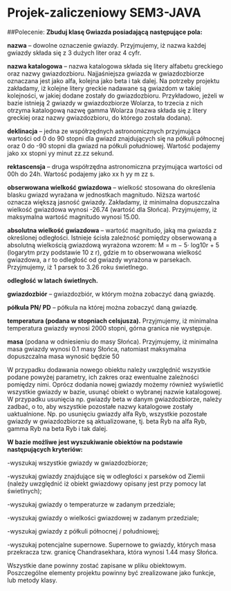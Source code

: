 # Projek-zaliczeniowy SEM3-JAVA

##Polecenie:
**Zbuduj klasę Gwiazda posiadającą następujące pola:**

**nazwa** – dowolne oznaczenie gwiazdy. Przyjmujemy, iż nazwa każdej
gwiazdy składa się z 3 dużych liter oraz 4 cyfr.

**nazwa katalogowa** – nazwa katalogowa składa się litery alfabetu
greckiego oraz nazwy gwiazdozbioru. Najjaśniejsza gwiazda w
gwiazdozbiorze oznaczana jest jako alfa, kolejna jako beta i tak
dalej. Na potrzeby projektu zakładamy, iż kolejne litery greckie
nadawane są gwiazdom w takiej kolejności, w jakiej dodane zostały
do gwiazdozbioru. Przykładowo, jeżeli w bazie istnieją 2 gwiazdy w
gwiazdozbiorze Wolarza, to trzecia z nich otrzyma katalogową nazwę
gamma Wolarza (nazwa składa się z litery greckiej oraz nazwy
gwiazdozbioru, do którego została dodana).

**deklinacja** – jedna ze współrzędnych astronomicznych przyjmująca
wartości od 0 do 90 stopni dla gwiazd znajdujących się na półkuli
północnej oraz 0 do -90 stopni dla gwiazd na półkuli południowej.
Wartość podajemy jako xx stopni yy minut zz.zz sekund.

**rektascensja** – druga współrzędna astronomiczna przyjmująca
wartości od 00h do 24h. Wartość podajemy jako xx h yy m zz s.

**obserwowana wielkość gwiazdowa** – wielkość stosowana do określenia
blasku gwiazd wyrażana w jednostkach magnitudo. Niższa wartość
oznacza większą jasność gwiazdy. Zakładamy, iż minimalna
dopuszczalna wielkość gwiazdowa wynosi -26.74 (wartość dla
Słońca). Przyjmujemy, iż maksymalna wartość magnitudo wynosi
15.00.

**absolutna wielkość gwiazdowa** – wartość magnitudo, jaką ma
gwiazda z określonej odległości. Istnieje ścisła zależność pomiędzy
obserwowaną a absolutną wielkością gwiazdową wyrażona wzorem:
M = m − 5· log10r + 5 (logarytm przy podstawie 10 z r), gdzie m to
obserwowana wielkość gwiazdowa, a r to odległość od gwiazdy
wyrażona w parsekach. Przyjmujemy, iż 1 parsek to 3.26 roku
świetlnego.

**odległość w latach świetlnych.**

**gwiazdozbiór** – gwiazdozbiór, w którym można zobaczyć daną
gwiazdę.

**półkula PN/ PD** – półkula na której można zobaczyć daną gwiazdę.

**temperatura (podana w stopniach celsjusza).** Przyjmujemy, iż
minimalna temperatura gwiazdy wynosi 2000 stopni, górna granica
nie występuje.

**masa** (podana w odniesieniu do masy Słońca). Przyjmujemy, iż
minimalna masa gwiazdy wynosi 0.1 masy Słońca, natomiast
maksymalna dopuszczalna masa wynosić będzie 50

W przypadku dodawania nowego obiektu należy uwzględnić wszystkie
podane powyżej parametry, ich zakres oraz ewentualne zależności
pomiędzy nimi.
Oprócz dodania nowej gwiazdy możemy również wyświetlić wszystkie
gwiazdy w bazie, usunąć obiekt o wybranej nazwie katalogowej. W
przypadku usunięcia np. gwiazdy beta w danym gwiazdozbiorze, należy
zadbać, o to, aby wszystkie pozostałe nazwy katalogowe zostały
uaktualnione. Np. po usunięciu gwiazdy alfa Ryb, wszystkie pozostałe
gwiazdy w gwiazdozbiorze są aktualizowane, tj. beta Ryb na alfa Ryb,
gamma Ryb na beta Ryb i tak dalej.

**W bazie możliwe jest wyszukiwanie obiektów na podstawie następujących
kryteriów:**

-wyszukaj wszystkie gwiazdy w gwiazdozbiorze;

-wyszukaj gwiazdy znajdujące się w odległości x parseków od Ziemii
(należy uwzględnić iż obiekt gwiazdowy opisany jest przy pomocy lat
świetlnych);

-wyszukaj gwiazdy o temperaturze w zadanym przedziale;

-wyszukaj gwiazdy o wielkości gwiazdowej w zadanym przedziale;

-wyszukaj gwiazdy z półkuli północnej / południowej;

-wyszukaj potencjalne supernowe. Supernowe to gwiazdy, których
masa przekracza tzw. granicę Chandrasekhara, która wynosi 1.44
masy Słońca.

Wszystkie dane powinny zostać zapisane w pliku obiektowym.
Poszczególne elementy projektu powinny być zrealizowane jako funkcje,
lub metody klasy.

